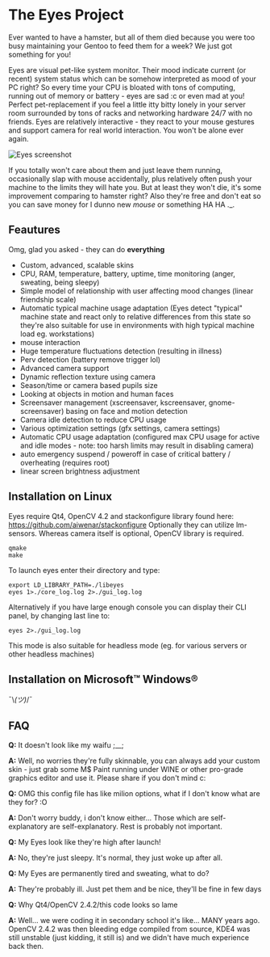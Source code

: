 The Eyes Project
================

Ever wanted to have a hamster, but all of them died because you were too busy maintaining your Gentoo to feed them for a week? We just got something for you! 

Eyes are visual pet-like system monitor. Their mood indicate current (or recent) system status which can be somehow interpreted as mood of your PC right? So every time your CPU is bloated with tons of computing, running out of memory or battery - eyes are sad :c or even mad at you! Perfect pet-replacement if you feel a little itty bitty lonely in your server room surrounded by tons of racks and networking hardware 24/7 with no friends. Eyes are relatively interactive - they react to your mouse gestures and support camera for real world interaction. You won't be alone ever again.

![Eyes screenshot](https://lapsio.bestpony.ml/public/inet/illustrations/eyes.png "Eyes")

If you totally won't care about them and just leave them running, occasionally slap with mouse accidentally, plus relatively often push your machine to the limits they will hate you. But at least they won't die, it's some improvement comparing to hamster right? Also they're free and don't eat so you can save money for I dunno new *mouse* or something HA HA ._.

Feautures
---------

Omg, glad you asked - they can do **everything**

- Custom, advanced, scalable skins
- CPU, RAM, temperature, battery, uptime, time monitoring (anger, sweating, being sleepy)
- Simple model of relationship with user affecting mood changes (linear friendship scale)
- Automatic typical machine usage adaptation (Eyes detect "typical" machine state and react only to relative differences from this state so they're also suitable for use in environments with high typical machine load eg. workstations)
- mouse interaction
- Huge temperature fluctuations detection (resulting in illness)
- Perv detection (battery remove trigger lol)
- Advanced camera support
- Dynamic reflection texture using camera
- Season/time or camera based pupils size
- Looking at objects in motion and human faces
- Screensaver management (xscreensaver, kscreensaver, gnome-screensaver) basing on face and motion detection
- Camera idle detection to reduce CPU usage
- Various optimization settings (gfx settings, camera settings)
- Automatic CPU usage adaptation (configured max CPU usage for active and idle modes - note: too harsh limits may result in disabling camera)
- auto emergency suspend / poweroff in case of critical battery / overheating (requires root)
- linear screen brightness adjustment

Installation on Linux
---------------------

Eyes require Qt4, OpenCV 4.2 and stackonfigure library found here: https://github.com/aiwenar/stackonfigure
Optionally they can utilize lm-sensors. Whereas camera itself is optional, OpenCV library is required.

    qmake
    make

To launch eyes enter their directory and type:

    export LD_LIBRARY_PATH=./libeyes
    eyes 1>./core_log.log 2>./gui_log.log

Alternatively if you have large enough console you can display their CLI panel, by changing last line to:

    eyes 2>./gui_log.log

This mode is also suitable for headless mode (eg. for various servers or other headless machines)

Installation on Microsoft™ Windows®
-----------------------------------

¯\\_(ツ)_/¯

FAQ
---

**Q:** It doesn't look like my waifu ;__;

**A:** Well, no worries they're fully skinnable, you can always add your custom skin - just grab some M$ Paint running under WINE or other pro-grade graphics editor and use it. Please share if you don't mind c:

**Q:** OMG this config file has like milion options, what if I don't know what are they for? :O

**A:** Don't worry buddy, i don't know either... Those which are self-explanatory are self-explanatory. Rest is probably not important.

**Q:** My Eyes look like they're high after launch!

**A:** No, they're just sleepy. It's normal, they just woke up after all.

**Q:** My Eyes are permanently tired and sweating, what to do?

**A:** They're probably ill. Just pet them and be nice, they'll be fine in few days

**Q:** Why Qt4/OpenCV 2.4.2/this code looks so lame

**A:** Well... we were coding it in secondary school it's like... MANY years ago. OpenCV 2.4.2 was then bleeding edge compiled from source, KDE4 was still unstable (just kidding, it still is) and we didn't have much experience back then.
